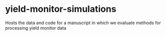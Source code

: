 # yield-monitor-simulations
Hosts the data and code for a manuscript in which we evaluate methods for processing yield monitor data
